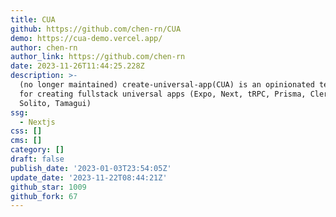 ```yaml
---
title: CUA
github: https://github.com/chen-rn/CUA
demo: https://cua-demo.vercel.app/
author: chen-rn
author_link: https://github.com/chen-rn
date: 2023-11-26T11:44:25.228Z
description: >-
  (no longer maintained) create-universal-app(CUA) is an opinionated template
  for creating fullstack universal apps (Expo, Next, tRPC, Prisma, Clerk,
  Solito, Tamagui)
ssg:
  - Nextjs
css: []
cms: []
category: []
draft: false
publish_date: '2023-01-03T23:54:05Z'
update_date: '2023-11-22T08:44:21Z'
github_star: 1009
github_fork: 67
---
```

